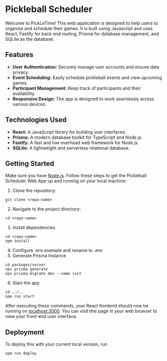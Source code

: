 # Pickleball Scheduler
Welcome to PickLeTime! This web application is designed to help users to organize and schedule their games. It is built using Javascript and uses React, Fastify for back end routing, Prisma for database management, and SQLite as the database.

## Features

- **User Authentication:** Securely manage user accounts and ensure data privacy.
- **Event Scheduling:** Easily schedule pickleball events and view upcoming games.
- **Participant Management:** Keep track of participants and their availability.
- **Responsive Design:** The app is designed to work seamlessly across various devices.

## Technologies Used

- **React:** A JavaScript library for building user interfaces.
- **Prisma:** A modern database toolkit for TypeScript and Node.js.
- **Fastify:** A fast and low overhead web framework for Node.js.
- **SQLite:** A lightweight and serverless relational database.

## Getting Started
Make sure you have [Node.js](http://nodejs.org/).
Follow these steps to get the Pickleball Scheduler Web App up and running on your local machine:

1. Clone the repository:
```
git clone <repo-name>
```
2. Navigate to the project directory:
```
cd <repo-name>
```
3. Install dependencies
```
cd <repo-name>
npm install
```
4. Configure .env.example and rename to .env
5. Generate Prisma Instance
```
cd packages/server
npx prisma generate
npx prisma migrate dev --name init
```
6. Start the app
```
cd ../..
npm run start
```

After executing these commands, your React frontend should now be running on [localhost:3000](http://localhost:3000/). You can visit this page in your web browser to view your front-end user interface.

## Deployment

To deploy this with your current local version, run

```sh
npm run deploy
```
